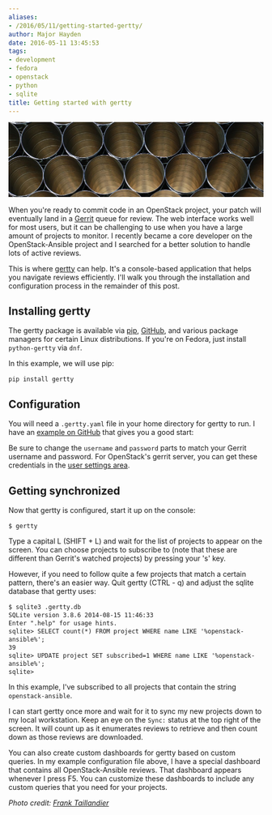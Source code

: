 ```yaml
---
aliases:
- /2016/05/11/getting-started-gertty/
author: Major Hayden
date: 2016-05-11 13:45:53
tags:
- development
- fedora
- openstack
- python
- sqlite
title: Getting started with gertty
---
```


![1]

When you're ready to commit code in an OpenStack project, your patch will eventually land in a [Gerrit][2] queue for review. The web interface works well for most users, but it can be challenging to use when you have a large amount of projects to monitor. I recently became a core developer on the OpenStack-Ansible project and I searched for a better solution to handle lots of active reviews.

This is where [gertty][3] can help. It's a console-based application that helps you navigate reviews efficiently. I'll walk you through the installation and configuration process in the remainder of this post.

## Installing gertty

The gertty package is available via [pip][4], [GitHub][3], and various package managers for certain Linux distributions. If you're on Fedora, just install `python-gertty` via `dnf`.

In this example, we will use pip:

```
pip install gertty
```


## Configuration

You will need a `.gertty.yaml` file in your home directory for gertty to run. I have an [example on GitHub][5] that gives you a good start:



Be sure to change the `username` and `password` parts to match your Gerrit username and password. For OpenStack's gerrit server, you can get these credentials in the [user settings area][6].

## Getting synchronized

Now that gertty is configured, start it up on the console:

```
$ gertty
```


Type a capital L (SHIFT + L) and wait for the list of projects to appear on the screen. You can choose projects to subscribe to (note that these are different than Gerrit's watched projects) by pressing your 's' key.

However, if you need to follow quite a few projects that match a certain pattern, there's an easier way. Quit gertty (CTRL - q) and adjust the sqlite database that gertty uses:

```
$ sqlite3 .gertty.db
SQLite version 3.8.6 2014-08-15 11:46:33
Enter ".help" for usage hints.
sqlite> SELECT count(*) FROM project WHERE name LIKE '%openstack-ansible%';
39
sqlite> UPDATE project SET subscribed=1 WHERE name LIKE '%openstack-ansible%';
sqlite>
```


In this example, I've subscribed to all projects that contain the string `openstack-ansible`.

I can start gertty once more and wait for it to sync my new projects down to my local workstation. Keep an eye on the `Sync:` status at the top right of the screen. It will count up as it enumerates reviews to retrieve and then count down as those reviews are downloaded.

You can also create custom dashboards for gertty based on custom queries. In my example configuration file above, I have a special dashboard that contains all OpenStack-Ansible reviews. That dashboard appears whenever I press F5. You can customize these dashboards to include any custom queries that you need for your projects.

_Photo credit: [Frank Taillandier][7]_

 [1]: /wp-content/uploads/2016/05/2191026054_2780871e26_b-e1462974197375.jpg
 [2]: https://www.gerritcodereview.com/
 [3]: https://github.com/openstack/gertty
 [4]: https://pypi.python.org/pypi/gertty
 [5]: https://gist.github.com/major/6449c2eb3b17a446c3a42e34b976f6df
 [6]: https://review.openstack.org/#/settings/http-password
 [7]: https://www.flickr.com/photos/dirtyf/2191026054